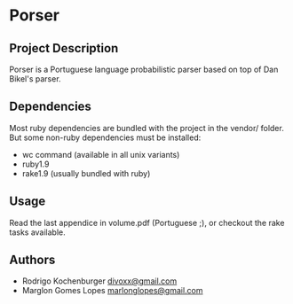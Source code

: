 Porser
======

Project Description
-------------------

Porser is a Portuguese language probabilistic parser based on top of Dan Bikel's parser.

Dependencies
------------

Most ruby dependencies are bundled with the project in the vendor/ folder. But some non-ruby dependencies must be installed:

* wc command (available in all unix variants)
* ruby1.9
* rake1.9 (usually bundled with ruby)

Usage
-----

Read the last appendice in volume.pdf (Portuguese ;), or checkout the rake tasks available.

Authors
-------

* Rodrigo Kochenburger <divoxx@gmail.com>
* Marglon Gomes Lopes <marlonglopes@gmail.com>
